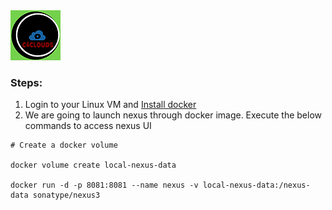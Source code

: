 <img src="../images/c4logo.png">

### Steps:
1. Login to your Linux VM and [Install docker](https://github.com/submah/docker-tutorials/blob/master/docker-installation.md)
2. We are going to launch nexus through docker image. Execute the below commands to access nexus UI

```docker
# Create a docker volume

docker volume create local-nexus-data

docker run -d -p 8081:8081 --name nexus -v local-nexus-data:/nexus-data sonatype/nexus3

```
